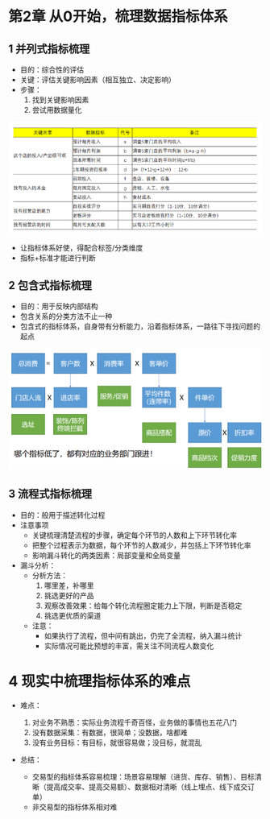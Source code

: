 # 第2章 从0开始，梳理数据指标体系

## 1 并列式指标梳理

- 目的：综合性的评估
- 关键：评估关键影响因素（相互独立、决定影响）
- 步骤：
    1. 找到关键影响因素
    2. 尝试用数据量化

![开店的指标体系](images/ch02-example-indeicator-system.png)    

- 让指标体系好使，得配合标签/分类维度
- 指标+标准才能进行判断

## 2 包含式指标梳理

- 目的：用于反映内部结构
- 包含关系的分类方法不止一种
- 包含式的指标体系，自身带有分析能力，沿着指标体系，一路往下寻找问题的起点

![经典的零售指标体系](images/ch02-retailing-indeicator-system.png)

## 3 流程式指标梳理

- 目的：般用于描述转化过程
- 注意事项
    - 关键梳理清楚流程的步骤，确定每个环节的人数和上下环节转化率
    - 把整个过程表示为数据，每个环节的人数减少，并包括上下环节转化率
    - 影响漏斗转化的两类因素：局部变量和全局变量
- 漏斗分析：
    - 分析方法：
        1. 哪里差，补哪里
        2. 挑选更好的产品
        3. 观察改善效果：给每个转化流程圈定能力上下限，判断是否稳定
        4. 挑选更优质的渠道
    - 注意：
        - 如果执行了流程，但中间有跳出，仍完了全流程，纳入漏斗统计
        - 实际情况可能比预想的丰富，需关注不同流程人数变化

# 4 现实中梳理指标体系的难点

- 难点：
    1. 对业务不熟悉：实际业务流程千奇百怪，业务做的事情也五花八门
    2. 没有数据采集：有数据，很简单；没数据，啥都难
    3. 没有业务目标：有目标，就很容易做；没目标，就混乱

- 总结：
    - 交易型的指标体系容易梳理：场景容易理解（进货、库存、销售）、目标清晰（提高成交率、提高交易额）、数据相对清晰（线上埋点、线下成交订单）
    - 非交易型的指标体系相对难    